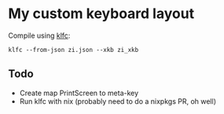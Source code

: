 # My custom keyboard layout

Compile using [klfc](https://github.com/39aldo39/klfc):

`klfc --from-json zi.json --xkb zi_xkb`

## Todo
- Create map PrintScreen to meta-key
- Run klfc with nix (probably need to do a nixpkgs PR, oh well)
